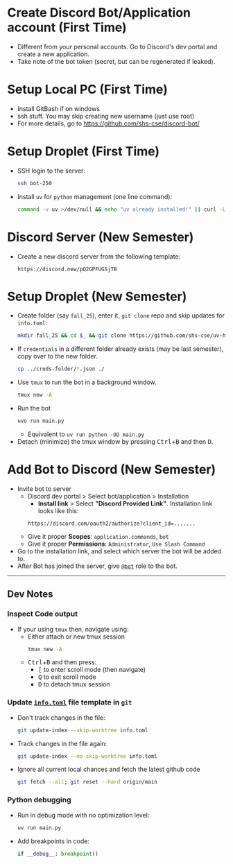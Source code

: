 # Create Discord Bot/Application account (First Time)
- Different from your personal accounts. Go to Discord's dev portal and create a new application.
- Take note of the bot token (secret, but can be regenerated if leaked).
# Setup Local PC (First Time)
- Install GitBash if on windows
- ssh stuff. You may skip creating new username (just use root)
- For more details, go to https://github.com/shs-cse/discord-bot/


# Setup Droplet (First Time)
- SSH login to the server:
    ```sh
    ssh bot-250
    ```
- Install `uv` for `python` management (one line command):
    ```sh
    command -v uv >/dev/null && echo "uv already installed!" || curl -LsSf https://astral.sh/uv/install.sh | sh; grep -q "alias uvo=" ~/.bashrc || echo "alias uvo='PYTHONOPTIMIZE=2 uv'" >> ~/.bashrc; source ~/.bashrc
    ```
    <!-- or
    ```sh
    command -v uv >/dev/null && echo "uv already installed!" || { curl -LsSf https://astral.sh/uv/install.sh | sh && source ~/.bashrc; }
    ```-->
    <!-- or
    ```sh
    command -v uv >/dev/null || { curl -LsSf https://astral.sh/uv/install.sh | sh && source ~/.bashrc; }
    ``` -->

# Discord Server (New Semester)
- Create a new discord server from the following template:
    ```
    https://discord.new/pQ2GPFUGSjTB
    ```

# Setup Droplet (New Semester)
- Create folder (say `fall_25`), enter it, `git clone` repo and skip updates for `info.toml`:
    ```sh
    mkdir fall_25 && cd $_ && git clone https://github.com/shs-cse/uv-hikari-bot.git . && git update-index --skip-worktree info.toml
    ```
- If `credentials` in a different folder already exists (may be last semester), copy over to the new folder.
    ```sh
    cp ../creds-folder/*.json ./
    ```
- Use `tmux` to run the bot in a background window.
    ```sh
    tmux new -A
    ```
- Run the bot
    ```sh
    uvo run main.py
    ```
    - Equivalent to `uv run python -OO main.py`
- Detach (minimize) the tmux window by pressing <kbd>Ctrl</kbd>+<kbd>B</kbd> and then <kbd>D</kbd>.

# Add Bot to Discord (New Semester)
- Invite bot to server
    - Discord dev portal > Select bot/application > Installation
        - **Install link** > Select **"Discord Provided Link"**. Installation link looks like this: 
        ```
        https://discord.com/oauth2/authorize?client_id=.......
        ```
    - Give it proper **Scopes**: `application.commands`, `bot` 
    - Give it proper **Permissions**: `Administrator`, `Use Slash Command`
- Go to the installation link, and select which server the bot will be added to.
- After Bot has joined the server, give [`@bot`](.) role to the bot.

---

## Dev Notes
### Inspect Code output
- If your using `tmux` then, navigate using:
    - Either attach or new tmux session
        ```sh
        tmux new -A
        ```
    - <kbd>Ctrl</kbd>+<kbd>B</kbd> and then press: 
        - <kbd>[</kbd> to enter scroll mode (then navigate)
        - <kbd>Q</kbd> to exit scroll mode
        - <kbd>D</kbd> to detach tmux session
### Update [`info.toml`](./info.toml) file template in `git`
- Don't track changes in the file:
    ```sh
    git update-index --skip-worktree info.toml
    ```
- Track changes in the file again:
    ```sh
    git update-index --no-skip-worktree info.toml
    ```
- Ignore all current local chances and fetch the latest github code
    ```sh
    git fetch --all; git reset --hard origin/main
    ```
### Python debugging
- Run in debug mode with no optimization level:
    ```sh
    uv run main.py
    ```
- Add breakpoints in code:
    ```py
    if __debug__: breakpoint()
    ```